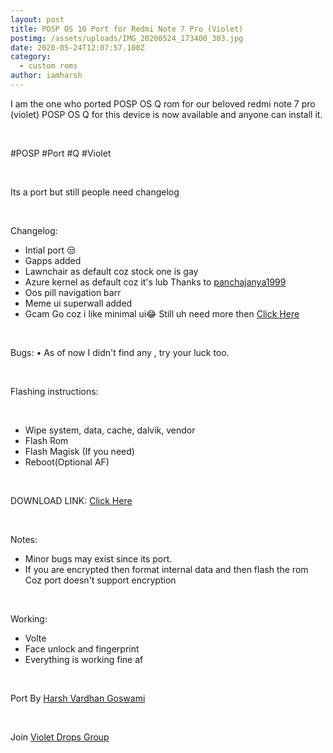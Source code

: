 ```yaml
---
layout: post
title: POSP OS 10 Port for Redmi Note 7 Pro (Violet)
postimg: /assets/uploads/IMG_20200524_173400_303.jpg
date: 2020-05-24T12:07:57.100Z
category:
  - custom roms
author: iamharsh
---
```

I am the one who ported POSP OS Q rom for our beloved redmi note 7 pro (violet) POSP OS Q for this device is now available and anyone can install it. 

<p>&nbsp;</p>
#POSP #Port #Q #Violet
<p>&nbsp;</p>
Its a port but still people need changelog
<p>&nbsp;</p>
Changelog:
<ul>
<li>Intial port 😒</li>
<li>Gapps added</li>
<li>Lawnchair as default coz stock one is gay</li>
<li>Azure kernel as default coz it's lub 
Thanks to <a href="https://t.me/panchajanya1999/">panchajanya1999</a></li>
<li>Oos pill navigation barr</li>
<li>Meme ui superwall added</li>
<li>Gcam Go coz i like minimal ui😂
Still uh need more then 
<a href="https://t.me/SaucyPotatoNews/330">Click Here</a>
</li>
</ul>
<p>&nbsp;</p>
Bugs:
• As of now I didn't find any , try your luck too.
<p>&nbsp;</p>
Flashing instructions:
<p>&nbsp;</p>
<ul>
<li>Wipe system, data, cache, dalvik, vendor</li>
<li>Flash Rom</li>
<li>Flash Magisk (If you need)</li>
<li>Reboot(Optional AF)</li>
</ul>
<p>&nbsp;</p>
DOWNLOAD LINK: <a href="https://bit.ly/Pospq10">Click Here</a>
<p>&nbsp;</p>
Notes:
<ul>
<li>Minor bugs may exist since its port.</li>
<li>If you are encrypted then format internal data and  then flash the rom
Coz port doesn't support encryption</li>
</ul>
 
<p>&nbsp;</p>
 Working:
<ul>
<li>Volte</li>
<li>Face unlock and fingerprint</li>
<li>Everything is working fine af</li>
</ul>
<p>&nbsp;</p>
Port By <a href="https://t.me/iamharshdeb/">Harsh Vardhan Goswami</a>
<p>&nbsp;</p>
Join <a href="https://t.me/violetdrop">Violet Drops Group</a>
